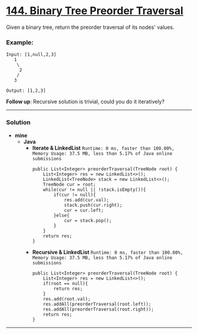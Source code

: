 # [144. Binary Tree Preorder Traversal](https://leetcode.com/problems/binary-tree-preorder-traversal/)

Given a binary tree, return the preorder traversal of its nodes' values.

### Example:
```
Input: [1,null,2,3]
   1
    \
     2
    /
   3

Output: [1,2,3]
```

**Follow up**: Recursive solution is trivial, could you do it iteratively?

---

### Solution
* **mine**
  * **Java**
    * **Iterate & LinkedList** `Runtime: 0 ms, faster than 100.00%, Memory Usage: 37.5 MB, less than 5.17% of Java online submissions`
       ```
       public List<Integer> preorderTraversal(TreeNode root) {
           List<Integer> res = new LinkedList<>();
           LinkedList<TreeNode> stack = new LinkedList<>();
           TreeNode cur = root;
           while(cur != null || !stack.isEmpty()){
               if(cur != null){
                   res.add(cur.val);
                   stack.push(cur.right);
                   cur = cur.left;
               }else{
                   cur = stack.pop();
               }
           }
           return res;
       }
       ```
     * **Recursive & LinkedList** `Runtime: 0 ms, faster than 100.00%, Memory Usage: 37.5 MB, less than 5.17% of Java online submissions`
       ```
       public List<Integer> preorderTraversal(TreeNode root) {
           List<Integer> res = new LinkedList<>();
           if(root == null){
               return res;
           }
           res.add(root.val);
           res.addAll(preorderTraversal(root.left));
           res.addAll(preorderTraversal(root.right));
           return res;
       }
       ```
---
